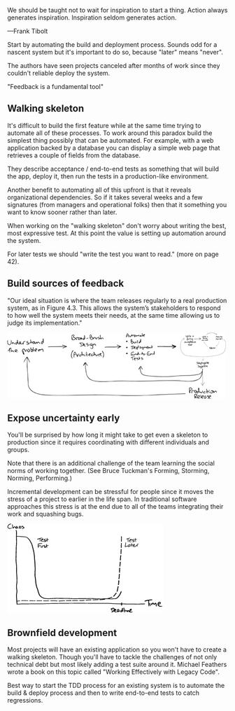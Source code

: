 We should be taught not to wait for inspiration to start a thing. Action always generates inspiration. Inspiration seldom generates action.

—Frank Tibolt

Start by automating the build and deployment process. Sounds odd for a nascent system but it's important to do so, because "later" means "never".

The authors have seen projects canceled after months of work since they couldn't reliable deploy the system.

"Feedback is a fundamental tool"

## Walking skeleton

It's difficult to build the first feature while at the same time trying to automate all of these processes. To work around this paradox build the simplest thing possibly that can be automated. For example, with a web application backed by a database you can display a simple web page that retrieves a couple of fields from the database.

They describe acceptance / end-to-end tests as something that will build the app, deploy it, then run the tests in a production-like environment.

Another benefit to automating all of this upfront is that it reveals organizational dependencies. So if it takes several weeks and a few signatures (from managers and operational folks) then that it something you want to know sooner rather than later.

When working on the "walking skeleton" don't worry about writing the best, most expressive test. At this point the value is setting up automation around the system.

For later tests we should "write the test you want to read." (more on page 42).

## Build sources of feedback

"Our ideal situation is where the team releases regularly to a real production system, as in Figure 4.3. This allows the system’s stakeholders to respond to how well the system meets their needs, at the same time allowing us to judge its implementation."

<img src="./images/requirements-feedback-loop.jpg" />

## Expose uncertainty early

You'll be surprised by how long it might take to get even a skeleton to production since it requires coordinating with different individuals and groups.

Note that there is an additional challenge of the team learning the social norms of working together. (See Bruce Tuckman's Forming, Storming, Norming, Performing.)

Incremental development can be stressful for people since it moves the stress of a project to earlier in the life span. In traditional software approaches this stress is at the end due to all of the teams integrating their work and squashing bugs.

<img src="./images/testing-and-uncertainty-relationship.jpg" />

## Brownfield development

Most projects will have an existing application so you won't have to create a walking skeleton. Though you'll have to tackle the challenges of not only technical debt but most likely adding a test suite around it. Michael Feathers wrote a book on this topic called "Working Effectively with Legacy Code".

Best way to start the TDD process for an existing system is to automate the build & deploy process and then to write end-to-end tests to catch regressions.
